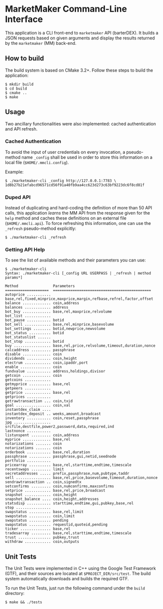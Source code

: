 # MarketMaker Command-Line Interface

This application is a CLI front-end to `marketmaker` API (barterDEX).
It builds a JSON requests based on given arguments and display the results returned by the `marketmaker` (MM) back-end.

## How to build

The build system is based on CMake 3.2+. Follow these steps to build the application:

```console
$ mkdir build
$ cd build
$ cmake ..
$ make
```

## Usage

Two ancillary functionalities were also implemented: cached authentication and API refresh.

### Cached Authentication

To avoid the input of user credentials on every invocation, a pseudo-method name `_config` shall be used in order to 
store this information on a local file (`$HOME/.mmcli.config`).

Example:

```console
$ ./marketmaker-cli _config http://127.0.0.1:7783 \
1d8b27b21efabcd96571cd56f91a40fb9aa4cc623d273c63bf9223dc6f8cd81f
```

### Duped API

Instead of duplicating and hard-coding the definition of more than 50 API calls, this application *learns* the MM API 
from the response given for the `help` method and caches these definitions on an external file (`$HOME/.mmcli.api`).
To force refreshing this information, one can use the `_refresh` pseudo-method explicitly:

```console
$ ./marketmaker-cli _refresh
```

### Getting API Help

To see the list of available methods and their parameters you can use:
```console
$ ./marketmaker-cli
Syntax: ./marketmaker-cli [_config URL USERPASS | _refresh | method params*]

Method                Parameters
====================  =============================================
autoprice ........... base,rel,fixed,minprice,maxprice,margin,refbase,refrel,factor,offset
balance ............. coin,address
balances ............ address
bot_buy ............. base,rel,maxprice,relvolume
bot_list ............ 
bot_pause ........... botid
bot_sell ............ base,rel,minprice,basevolume
bot_settings ........ botid,newprice,newvolume
bot_status .......... botid
bot_statuslist ...... 
bot_stop ............ botid
buy ................. base,rel,price,relvolume,timeout,duration,nonce
calcaddress ......... passphrase
disable ............. coin
dividends ........... coin,height
electrum ............ coin,ipaddr,port
enable .............. coin
fundvalue ........... address,holdings,divisor
getcoin ............. coin
getcoins ............ 
getmyprice .......... base,rel
getpeers ............ 
getprice ............ base,rel
getprices ........... 
getrawtransaction ... coin,txid
goal ................ coin,val
instantdex_claim .... 
instantdex_deposit .. weeks,amount,broadcast
inventory ........... coin,reset,passphrase
jpg ................. srcfile,destfile,power2,password,data,required,ind
lastnonce ........... 
listunspent ......... coin,address
myprice ............. base,rel
notarizations ....... coin
notarizations ....... coin
orderbook ........... base,rel,duration
passphrase .......... passphrase,gui,netid,seednode
portfolio ........... 
pricearray .......... base,rel,starttime,endtime,timescale
recentswaps ......... limit
secretaddresses ..... prefix,passphrase,num,pubtype,taddr
sell ................ base,rel,price,basevolume,timeout,duration,nonce
sendrawtransaction .. coin,signedtx
setconfirms ......... coin,numconfirms,maxconfirms
setprice ............ base,rel,price,broadcast
snapshot ............ coin,height
snapshot_balance .... coin,height,addresses
statsdisp ........... starttime,endtime,gui,pubkey,base,rel
stop ................ 
swapstatus .......... base,rel,limit
swapstatus .......... coin,limit
swapstatus .......... pending
swapstatus .......... requestid,quoteid,pending
ticker .............. base,rel
tradesarray ......... base,rel,starttime,endtime,timescale
trust ............... pubkey,trust
withdraw ............ coin,outputs
```

## Unit Tests

The Unit Tests were implemented in C++ using the Google Test Framework (GTF), and their sources are located at 
`$PROJECT_DIR/src/test`. The build system automatically downloads and builds the required GTF.

To run the Unit Tests, just run the following command under the `build` directory:

```console
$ make && ./tests
```